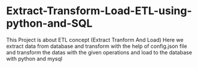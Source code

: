 # Extract-Transform-Load-ETL-using-python-and-SQL
This Project is about ETL concept (Extract Tranform And Load) Here we extract data from database and transform with the help of config.json file and transform the datas with the given operations and load to the database with python and mysql
